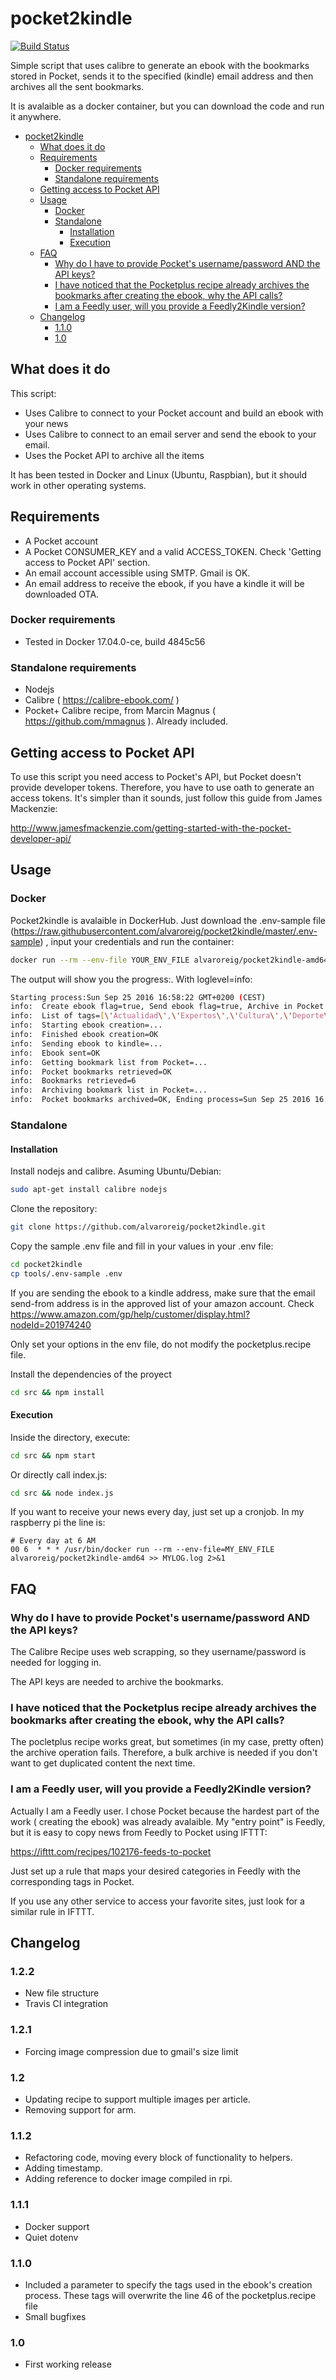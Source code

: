 # pocket2kindle

[![Build Status](https://travis-ci.org/alvaroreig/pocket2kindle.svg?branch=master)](https://travis-ci.org/alvaroreig/pocket2kindle)

Simple script that uses calibre to generate an ebook with the bookmarks stored in Pocket, sends it to the specified (kindle) email address and then archives all the sent bookmarks.

It is avalaible as a docker container, but you can download the code and run it anywhere.

- [pocket2kindle](#pocket2kindle)
  * [What does it do](#what-does-it-do)
  * [Requirements](#requirements)
    + [Docker requirements](#docker-requirements)
    + [Standalone requirements](#standalone-requirements)
  * [Getting access to Pocket API](#getting-access-to-pocket-api)
  * [Usage](#usage)
    + [Docker](#docker)
    + [Standalone](#standalone)
      - [Installation](#installation)
      - [Execution](#execution)
  * [FAQ](#faq)
    + [Why do I have to provide Pocket's username/password AND the API keys?](#why-do-i-have-to-provide-pocket-s-username-password-and-the-api-keys-)
    + [I have noticed that the Pocketplus recipe already archives the bookmarks after creating the ebook, why the API calls?](#i-have-noticed-that-the-pocketplus-recipe-already-archives-the-bookmarks-after-creating-the-ebook--why-the-api-calls-)
    + [I am a Feedly user, will you provide a Feedly2Kindle version?](#i-am-a-feedly-user--will-you-provide-a-feedly2kindle-version-)
  * [Changelog](#changelog)
    + [1.1.0](#110)
    + [1.0](#10)


## What does it do

This script:

* Uses Calibre to connect to your Pocket account and build an ebook with your news
* Uses Calibre to connect to an email server and send the ebook to your email.
* Uses the Pocket API to archive all the items

It has been tested in Docker and Linux (Ubuntu, Raspbian), but it should work in other operating systems.

## Requirements

* A Pocket account
* A Pocket CONSUMER_KEY and a valid ACCESS_TOKEN. Check 'Getting access to Pocket API' section.
* An email account accessible using SMTP. Gmail is OK.
* An email address to receive the ebook, if you have a kindle it will be downloaded OTA.

### Docker requirements

* Tested in Docker 17.04.0-ce, build 4845c56

### Standalone requirements

* Nodejs
* Calibre ( https://calibre-ebook.com/ )
* Pocket+ Calibre recipe, from Marcin Magnus ( https://github.com/mmagnus ). Already included.

## Getting access to Pocket API

To use this script you need access to Pocket's API, but Pocket doesn't provide developer tokens. Therefore, you have to use oath to generate an access tokens. It's simpler than it sounds, just follow this guide from James Mackenzie: 

http://www.jamesfmackenzie.com/getting-started-with-the-pocket-developer-api/

## Usage

### Docker

Pocket2kindle is avalaible in DockerHub. Just download the .env-sample file (https://raw.githubusercontent.com/alvaroreig/pocket2kindle/master/.env-sample) , input your credentials and run the container:

```sh
docker run --rm --env-file YOUR_ENV_FILE alvaroreig/pocket2kindle-amd64
```

The output will show you the progress:. With loglevel=info:
```sh
Starting process:Sun Sep 25 2016 16:58:22 GMT+0200 (CEST)
info:  Create ebook flag=true, Send ebook flag=true, Archive in Pocket flag=true
info:  List of tags=[\'Actualidad\',\'Expertos\',\'Cultura\',\'Deporte\',\'AAPP\',\'Tecnología\']
info:  Starting ebook creation=...
info:  Finished ebook creation=OK
info:  Sending ebook to kindle=...
info:  Ebook sent=OK
info:  Getting bookmark list from Pocket=...
info:  Pocket bookmarks retrieved=OK
info:  Bookmarks retrieved=6
info:  Archiving bookmark list in Pocket=...
info:  Pocket bookmarks archived=OK, Ending process=Sun Sep 25 2016 16:58:52 GMT+0200 (CEST)

```

### Standalone

#### Installation

Install nodejs and calibre. Asuming Ubuntu/Debian:

```sh
sudo apt-get install calibre nodejs
```

Clone the repository:

```sh
git clone https://github.com/alvaroreig/pocket2kindle.git
```

Copy the sample .env file and fill in your values in your .env file:

```sh
cd pocket2kindle
cp tools/.env-sample .env
```

If you are sending the ebook to a kindle address, make sure that the email send-from address is in the approved list of your amazon account. Check https://www.amazon.com/gp/help/customer/display.html?nodeId=201974240

Only set your options in the env file, do not modify the pocketplus.recipe file.
    
Install the dependencies of the proyect

```sh
cd src && npm install
```



#### Execution

Inside the directory, execute:

```sh
cd src && npm start
```

Or directly call index.js:

```sh
cd src && node index.js
```

If you want to receive your news every day, just set up a cronjob. In my raspberry pi the line is:

    # Every day at 6 AM
    00 6  * * * /usr/bin/docker run --rm --env-file=MY_ENV_FILE alvaroreig/pocket2kindle-amd64 >> MYLOG.log 2>&1

## FAQ

### Why do I have to provide Pocket's username/password AND the API keys?

The Calibre Recipe uses web scrapping, so they username/password is needed for logging in.

The API keys are needed to archive the bookmarks.

### I have noticed that the Pocketplus recipe already archives the bookmarks after creating the ebook, why the API calls?

The pocletplus recipe works great, but sometimes (in my case, pretty often) the archive operation fails. Therefore, a bulk archive is needed if you don't want to get duplicated content the next time.

### I am a Feedly user, will you provide a Feedly2Kindle version?

Actually I am a Feedly user. I chose Pocket because the hardest part of the work ( creating the ebook) was already avalaible. My "entry point" is Feedly, but it is easy to copy news from Feedly to Pocket using IFTTT:

https://ifttt.com/recipes/102176-feeds-to-pocket

Just set up a rule that maps your desired categories in Feedly with the corresponding tags in Pocket.

If you use any other service to access your favorite sites, just look for a similar rule in IFTTT.

## Changelog

### 1.2.2
* New file structure
* Travis CI integration

### 1.2.1
* Forcing image compression due to gmail's size limit

### 1.2
* Updating recipe to support multiple images per article.
* Removing support for arm.
### 1.1.2
* Refactoring code, moving every block of functionality to helpers.
* Adding timestamp.
* Adding reference to docker image compiled in rpi.
### 1.1.1
* Docker support
* Quiet dotenv

### 1.1.0

* Included a parameter to specify the tags used in the ebook's creation process. These tags will overwrite the line 46 of the pocketplus.recipe file
* Small bugfixes
### 1.0

* First working release
